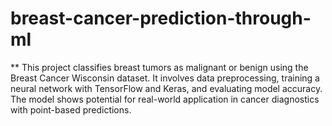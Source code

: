 # breast-cancer-prediction-through-ml
** This project classifies breast tumors as malignant or benign using the Breast Cancer Wisconsin dataset. It involves data preprocessing, training a neural network with TensorFlow and Keras, and evaluating model accuracy. The model shows potential for real-world application in cancer diagnostics with point-based predictions.
